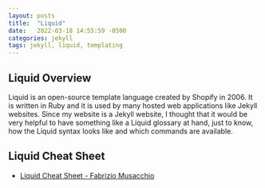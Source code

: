 ```yaml
---
layout: posts
title:  "Liquid"
date:   2022-03-18 14:55:59 -0500
categories: jekyll
tags: jekyll, liquid, templating
---
```


## Liquid Overview

Liquid is an open-source template language created by Shopify in 2006. It is written in Ruby and it is used by many hosted web applications like Jekyll websites. Since my website is a Jekyll website, I thought that it would be very helpful to have something like a Liquid glossary at hand, just to know, how the Liquid syntax looks like and which commands are available.

## Liquid Cheat Sheet
- [Liquid Cheat Sheet - Fabrizio Musacchio ](https://www.fabriziomusacchio.com/blog/2021-08-12-Liquid_Cheat_Sheet/)
